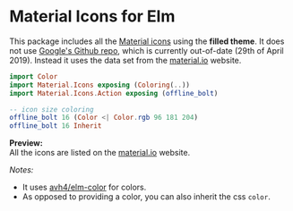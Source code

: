 # Material Icons for Elm

This package includes all the [Material icons](https://material.io/tools/icons/) using the **filled theme**. It does not use [Google's Github repo](https://github.com/google/material-design-icons), which is currently out-of-date (29th of April 2019). Instead it uses the data set from the [material.io](https://material.io/tools/icons/) website.

```elm
import Color
import Material.Icons exposing (Coloring(..))
import Material.Icons.Action exposing (offline_bolt)

-- icon size coloring
offline_bolt 16 (Color <| Color.rgb 96 181 204)
offline_bolt 16 Inherit
```

__Preview:__  
All the icons are listed on the [material.io](https://material.io/tools/icons/) website.

_Notes:_
- It uses [avh4/elm-color](https://package.elm-lang.org/packages/avh4/elm-color/latest/Color) for colors.
- As opposed to providing a color, you can also inherit the css `color`.
